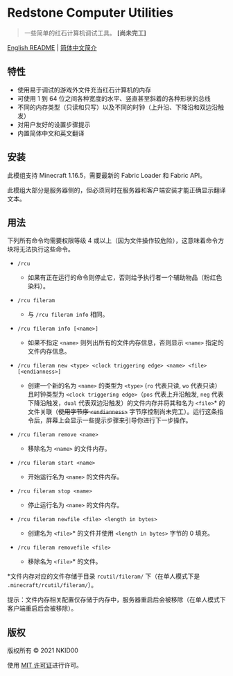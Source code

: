 # Redstone Computer Utilities

> 一些简单的红石计算机调试工具。 **\[尚未完工\]**

[English README](./README.md) | [简体中文简介](./README.zh_cn.md)

## 特性

- 使用易于调试的游戏外文件充当红石计算机的内存
- 可使用 1 到 64 位之间各种宽度的水平、竖直甚至斜着的各种形状的总线
- 不同的内存类型（只读和只写）以及不同的时钟（上升沿、下降沿和双边沿触发）
- 对用户友好的设置步骤提示
- 内置简体中文和英文翻译

## 安装

此模组支持 Minecraft 1.16.5，需要最新的 Fabric Loader 和 Fabric API。

此模组大部分是服务器侧的，但必须同时在服务器和客户端安装才能正确显示翻译文本。

## 用法

下列所有命令均需要权限等级 4 或以上（因为文件操作较危险），这意味着命令方块将无法执行这些命令。

- `/rcu`
  - 如果有正在运行的命令则停止它，否则给予执行者一个辅助物品（粉红色染料）。

- `/rcu fileram`
  - 与 `/rcu fileram info` 相同。

- `/rcu fileram info [<name>]`
  - 如果不指定 `<name>` 则列出所有的文件内存信息，否则显示 `<name>` 指定的文件内存信息。

- `/rcu fileram new <type> <clock triggering edge> <name> <file> [<endianness>]`
  - 创建一个新的名为 `<name>` 的类型为 `<type>` (`ro` 代表只读, `wo` 代表只读）且时钟类型为 `<clock triggering edge>`（`pos` 代表上升沿触发, `neg` 代表下降沿触发，`dual` 代表双边沿触发）的文件内存并将其和名为 `<file>`* 的文件关联（~~使用字节序 `<endianness>`~~ 字节序控制尚未完工）。运行这条指令后，屏幕上会显示一些提示步骤来引导你进行下一步操作。

- `/rcu fileram remove <name>`
  - 移除名为 `<name>` 的文件内存。

- `/rcu fileram start <name>`
  - 开始运行名为 `<name>` 的文件内存。

- `/rcu fileram stop <name>`
  - 停止运行名为 `<name>` 的文件内存。

- `/rcu fileram newfile <file> <length in bytes>`
  - 创建名为 `<file>`* 的文件并使用 `<length in bytes>` 字节的 0 填充。

- `/rcu fileram removefile <file>`
  - 移除名为 `<file>`* 的文件。

*文件内存对应的文件存储于目录 `rcutil/fileram/` 下（在单人模式下是 `.minecraft/rcutil/fileram/`）。

提示：文件内存相关配置仅存储于内存中，服务器重启后会被移除（在单人模式下客户端重启后会被移除）。

## 版权

版权所有 © 2021 NKID00

使用 [MIT 许可证](./LICENSE)进行许可。
